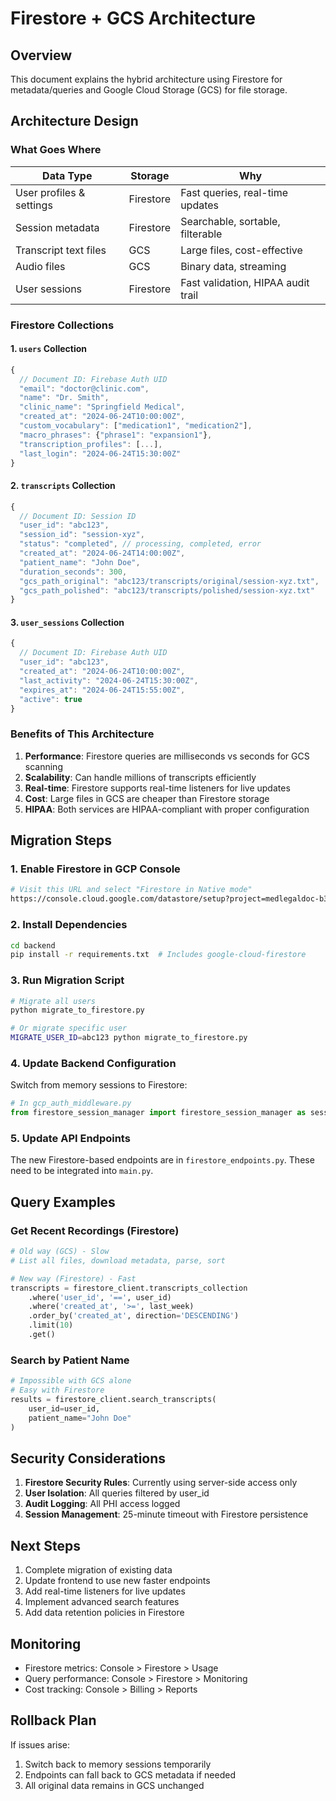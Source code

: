 # Firestore + GCS Architecture

## Overview
This document explains the hybrid architecture using Firestore for metadata/queries and Google Cloud Storage (GCS) for file storage.

## Architecture Design

### What Goes Where

| Data Type | Storage | Why |
|-----------|---------|-----|
| User profiles & settings | Firestore | Fast queries, real-time updates |
| Session metadata | Firestore | Searchable, sortable, filterable |
| Transcript text files | GCS | Large files, cost-effective |
| Audio files | GCS | Binary data, streaming |
| User sessions | Firestore | Fast validation, HIPAA audit trail |

### Firestore Collections

#### 1. `users` Collection
```javascript
{
  // Document ID: Firebase Auth UID
  "email": "doctor@clinic.com",
  "name": "Dr. Smith",
  "clinic_name": "Springfield Medical",
  "created_at": "2024-06-24T10:00:00Z",
  "custom_vocabulary": ["medication1", "medication2"],
  "macro_phrases": {"phrase1": "expansion1"},
  "transcription_profiles": [...],
  "last_login": "2024-06-24T15:30:00Z"
}
```

#### 2. `transcripts` Collection
```javascript
{
  // Document ID: Session ID
  "user_id": "abc123",
  "session_id": "session-xyz",
  "status": "completed", // processing, completed, error
  "created_at": "2024-06-24T14:00:00Z",
  "patient_name": "John Doe",
  "duration_seconds": 300,
  "gcs_path_original": "abc123/transcripts/original/session-xyz.txt",
  "gcs_path_polished": "abc123/transcripts/polished/session-xyz.txt"
}
```

#### 3. `user_sessions` Collection
```javascript
{
  // Document ID: Firebase Auth UID
  "user_id": "abc123",
  "created_at": "2024-06-24T10:00:00Z",
  "last_activity": "2024-06-24T15:30:00Z",
  "expires_at": "2024-06-24T15:55:00Z",
  "active": true
}
```

### Benefits of This Architecture

1. **Performance**: Firestore queries are milliseconds vs seconds for GCS scanning
2. **Scalability**: Can handle millions of transcripts efficiently
3. **Real-time**: Firestore supports real-time listeners for live updates
4. **Cost**: Large files in GCS are cheaper than Firestore storage
5. **HIPAA**: Both services are HIPAA-compliant with proper configuration

## Migration Steps

### 1. Enable Firestore in GCP Console
```bash
# Visit this URL and select "Firestore in Native mode"
https://console.cloud.google.com/datastore/setup?project=medlegaldoc-b31df
```

### 2. Install Dependencies
```bash
cd backend
pip install -r requirements.txt  # Includes google-cloud-firestore
```

### 3. Run Migration Script
```bash
# Migrate all users
python migrate_to_firestore.py

# Or migrate specific user
MIGRATE_USER_ID=abc123 python migrate_to_firestore.py
```

### 4. Update Backend Configuration
Switch from memory sessions to Firestore:
```python
# In gcp_auth_middleware.py
from firestore_session_manager import firestore_session_manager as session_manager
```

### 5. Update API Endpoints
The new Firestore-based endpoints are in `firestore_endpoints.py`. These need to be integrated into `main.py`.

## Query Examples

### Get Recent Recordings (Firestore)
```python
# Old way (GCS) - Slow
# List all files, download metadata, parse, sort

# New way (Firestore) - Fast
transcripts = firestore_client.transcripts_collection
    .where('user_id', '==', user_id)
    .where('created_at', '>=', last_week)
    .order_by('created_at', direction='DESCENDING')
    .limit(10)
    .get()
```

### Search by Patient Name
```python
# Impossible with GCS alone
# Easy with Firestore
results = firestore_client.search_transcripts(
    user_id=user_id,
    patient_name="John Doe"
)
```

## Security Considerations

1. **Firestore Security Rules**: Currently using server-side access only
2. **User Isolation**: All queries filtered by user_id
3. **Audit Logging**: All PHI access logged
4. **Session Management**: 25-minute timeout with Firestore persistence

## Next Steps

1. Complete migration of existing data
2. Update frontend to use new faster endpoints
3. Add real-time listeners for live updates
4. Implement advanced search features
5. Add data retention policies in Firestore

## Monitoring

- Firestore metrics: Console > Firestore > Usage
- Query performance: Console > Firestore > Monitoring
- Cost tracking: Console > Billing > Reports

## Rollback Plan

If issues arise:
1. Switch back to memory sessions temporarily
2. Endpoints can fall back to GCS metadata if needed
3. All original data remains in GCS unchanged